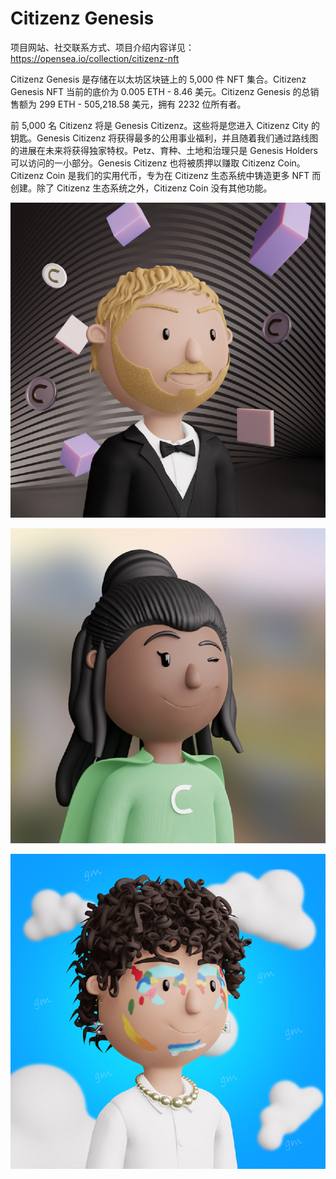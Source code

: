 # Citizenz Genesis

项目网站、社交联系方式、项目介绍内容详见：https://opensea.io/collection/citizenz-nft

Citizenz Genesis 是存储在以太坊区块链上的 5,000 件 NFT 集合。Citizenz Genesis NFT 当前的底价为 0.005 ETH - 8.46 美元。Citizenz Genesis 的总销售额为 299 ETH - 505,218.58 美元，拥有 2232 位所有者。

前 5,000 名 Citizenz 将是 Genesis Citizenz。这些将是您进入 Citizenz City 的钥匙。Genesis Citizenz 将获得最多的公用事业福利，并且随着我们通过路线图的进展在未来将获得独家特权。Petz、育种、土地和治理只是 Genesis Holders 可以访问的一小部分。Genesis Citizenz 也将被质押以赚取 Citizenz Coin。Citizenz Coin 是我们的实用代币，专为在 Citizenz 生态系统中铸造更多 NFT 而创建。除了 Citizenz 生态系统之外，Citizenz Coin 没有其他功能。

![nft](01.png)



![nft](02.png)



![nft](03.png)


